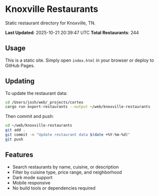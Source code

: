 # Knoxville Restaurants

Static restaurant directory for Knoxville, TN.

**Last Updated**: 2025-10-21 20:39:47 UTC
**Total Restaurants**: 244

## Usage

This is a static site. Simply open `index.html` in your browser or deploy to GitHub Pages.

## Updating

To update the restaurant data:

```bash
cd /Users/josh/web/_projects/cortex
cargo run export-restaurants --output ~/web/knoxville-restaurants
```

Then commit and push:

```bash
cd ~/web/knoxville-restaurants
git add .
git commit -m "Update restaurant data $(date +%Y-%m-%d)"
git push
```

## Features

- Search restaurants by name, cuisine, or description
- Filter by cuisine type, price range, and neighborhood
- Dark mode support
- Mobile responsive
- No build tools or dependencies required
